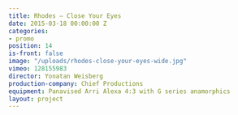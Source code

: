 ```yaml
---
title: Rhodes — Close Your Eyes
date: 2015-03-18 00:00:00 Z
categories:
- promo
position: 14
is-front: false
image: "/uploads/rhodes-close-your-eyes-wide.jpg"
vimeo: 128155983
director: Yonatan Weisberg
production-company: Chief Productions
equipment: Panavised Arri Alexa 4:3 with G series anamorphics
layout: project
---
```


